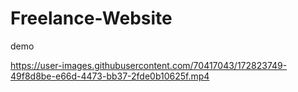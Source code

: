 # Freelance-Website
demo


https://user-images.githubusercontent.com/70417043/172823749-49f8d8be-e66d-4473-bb37-2fde0b10625f.mp4

